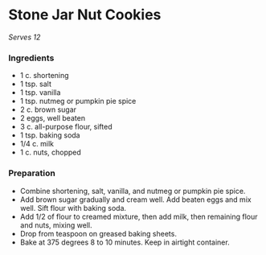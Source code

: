 
# Stone Jar Nut Cookies

*Serves 12*

### Ingredients

- 1 c. shortening
- 1 tsp. salt
- 1 tsp. vanilla
- 1 tsp. nutmeg or pumpkin pie spice
- 2 c. brown sugar
- 2 eggs, well beaten
- 3 c. all-purpose flour, sifted
- 1 tsp. baking soda
- 1/4 c. milk
- 1 c. nuts, chopped

### Preparation

- Combine shortening, salt, vanilla, and nutmeg or pumpkin pie spice.
- Add brown sugar gradually and cream well. Add beaten eggs and mix well. Sift flour with baking soda.
- Add 1/2 of flour to creamed mixture, then add milk, then remaining flour and nuts, mixing well. 
- Drop from teaspoon on greased baking sheets. 
- Bake at 375 degrees 8 to 10 minutes. Keep in airtight container.	
